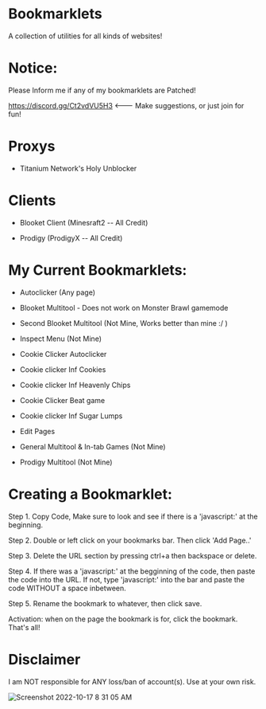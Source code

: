 # Bookmarklets
A collection of utilities for all kinds of websites!

# Notice:
Please Inform me if any of my bookmarklets are Patched! 

https://discord.gg/Ct2vdVU5H3   <--- Make suggestions, or just join for fun!


# Proxys
* Titanium Network's Holy Unblocker

# Clients
* Blooket Client (Minesraft2 -- All Credit)

* Prodigy (ProdigyX -- All Credit)


# My Current Bookmarklets:

* Autoclicker (Any page)

* Blooket Multitool - Does not work on Monster Brawl gamemode

* Second Blooket Multitool (Not Mine, Works better than mine :/ )

* Inspect Menu (Not Mine)

* Cookie Clicker Autoclicker

* Cookie clicker Inf Cookies

* Cookie clicker Inf Heavenly Chips

* Cookie Clicker Beat game

* Cookie clicker Inf Sugar Lumps

* Edit Pages

* General Multitool & In-tab Games (Not Mine)

* Prodigy Multitool (Not Mine)

# Creating a Bookmarklet:

Step 1. Copy Code, Make sure to look and see if there is a 'javascript:' at the beginning. 

Step 2. Double or left click on your bookmarks bar. Then click 'Add Page..'

Step 3. Delete the URL section by pressing ctrl+a then backspace or delete.

Step 4. If there was a 'javascript:' at the begginning of the code, then paste the code into the URL. If not, type 'javascript:' into the bar and paste the code WITHOUT a space inbetween.

Step 5. Rename the bookmark to whatever, then click save.

Activation: when on the page the bookmark is for, click the bookmark. That's all!


# Disclaimer

I am NOT responsible for ANY loss/ban of account(s). Use at your own risk.

![Screenshot 2022-10-17 8 31 05 AM](https://user-images.githubusercontent.com/113136719/196248839-d343af2b-5ec0-474a-a8cc-a69697fe40e6.png)
